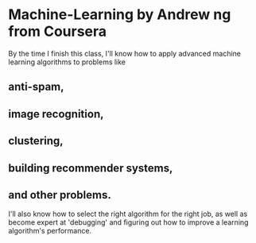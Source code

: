 # Machine-Learning by Andrew ng from Coursera
By the time I finish this class, I'll know how to apply advanced machine learning algorithms to problems like
## anti-spam, 
## image recognition, 
## clustering, 
## building recommender systems, 
## and other problems. 
I'll also know how to select the right algorithm for the right job, as well as become expert at 'debugging' and figuring out how to improve a learning algorithm's performance.
